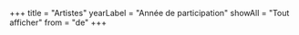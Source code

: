 +++
title = "Artistes"
yearLabel = "Année de participation"
showAll = "Tout afficher"
from = "de"
+++
